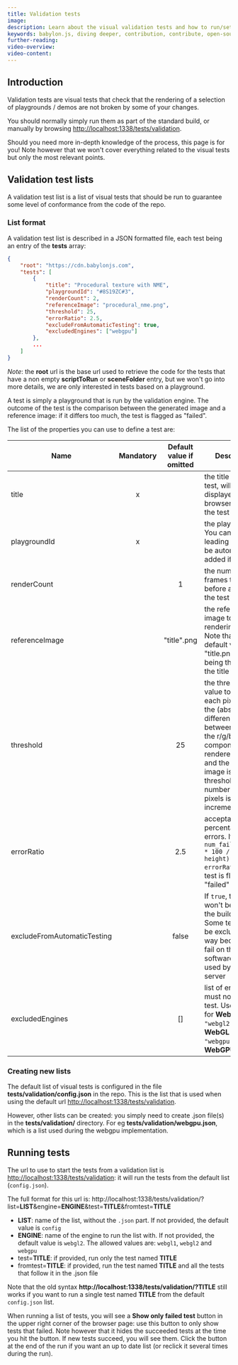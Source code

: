 ```yaml
---
title: Validation tests
image:
description: Learn about the visual validation tests and how to run/setup them
keywords: babylon.js, diving deeper, contribution, contribute, open-source, validation, tests
further-reading:
video-overview:
video-content:
---
```


## Introduction

Validation tests are visual tests that check that the rendering of a selection of playgrounds / demos are not broken by some of your changes.

You should normally simply run them as part of the standard build, or manually by browsing [http://localhost:1338/tests/validation](http://localhost:1338/tests/validation).

Should you need more in-depth knowledge of the process, this page is for you! Note however that we won't cover everything related to the visual tests but only the most relevant points.

## Validation test lists

A validation test list is a list of visual tests that should be run to guarantee some level of conformance from the code of the repo.

### List format

A validation test list is described in a JSON formatted file, each test being an entry of the **tests** array:
```json
{
    "root": "https://cdn.babylonjs.com",
    "tests": [
        {
            "title": "Procedural texture with NME",       
            "playgroundId": "#8S19ZC#3",            
            "renderCount": 2,
            "referenceImage": "procedural_nme.png",
            "threshold": 25,
            "errorRatio": 2.5,
            "excludeFromAutomaticTesting": true,
            "excludedEngines": ["webgpu"]
        },
        ...
    ]
}
```
*Note*: the **root** url is the base url used to retrieve the code for the tests that have a non empty **scriptToRun** or **sceneFolder** entry, but we won't go into more details, we are only interested in tests based on a playground.

A test is simply a playground that is run by the validation engine. The outcome of the test is the comparison between the generated image and a reference image: if it differs too much, the test is flagged as "failed".

The list of the properties you can use to define a test are:

| Name | Mandatory | Default value if omitted | Description |
|------|:---------:|:------------------------:|-------------|
| title |    x     | | the title of the test, will be displayed in the browser before the test |
| <nobr>playgroundId</nobr> |   x   | | the playground id. You can omit the leading #, it will be automatically added if missing |
| renderCount | | 1 | the number of frames to render before applying the test |
| referenceImage | | "title".png | the reference image to test the rendering with. Note that the default value is "title.png", **title** being the value of the title property! |
| threshold | | 25 | the threshold value to check each pixel with. If the (absolute) difference between any of the r/g/b component of the rendered image and the reference image is >= threshold then the number of failing pixels is incremented |
| errorRatio | | 2.5 | acceptable percentage of errors. If `num_failed_pixels * 100 / (width * height) > errorRatio`, the test is flagged as "failed" |
| excludeFromAutomaticTesting | | false | If `true`, this test won't be run on the build server. Some tests must be excluded that way because they fail on the software emulator used by the build server |
| excludedEngines | | [] | list of engines that must not run this test. Use `"webgl1"` for **WebGL 1**, `"webgl2"` for **WebGL 2** and `"webgpu"` for **WebGPU** |

### Creating new lists

The default list of visual tests is configured in the file **tests/validation/config.json** in the repo. This is the list that is used when using the default url [http://localhost:1338/tests/validation](http://localhost:1338/tests/validation).

However, other lists can be created: you simply need to create .json file(s) in the **tests/validation/** directory. For eg **tests/validation/webgpu.json**, which is a list used during the webgpu implementation.

## Running tests

The url to use to start the tests from a validation list is [http://localhost:1338/tests/validation](http://localhost:1338/tests/validation): it will run the tests from the default list (`config.json`).

The full format for this url is: http://localhost:1338/tests/validation/?list=**LIST**&engine=**ENGINE**&test=**TITLE**&fromtest=**TITLE**
* **LIST**: name of the list, without the `.json` part. If not provided, the default value is `config`
* **ENGINE**: name of the engine to run the list with. If not provided, the default value is `webgl2`. The allowed values are: `webgl1`, `webgl2` and `webgpu`
* test=**TITLE**: if provided, run only the test named **TITLE**
* fromtest=**TITLE**: if provided, run the test named **TITLE** and all the tests that follow it in the .json file

Note that the old syntax **http://localhost:1338/tests/validation/?TITLE** still works if you want to run a single test named **TITLE** from the default `config.json` list.

When running a list of tests, you will see a **Show only failed test** button in the upper right corner of the browser page: use this button to only show tests that failed. Note however that it hides the succeeded tests at the time you hit the button. If new tests succeed, you will see them. Click the button at the end of the run if you want an up to date list (or reclick it several times during the run).